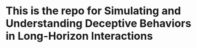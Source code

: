 # This is the repo for Simulating and Understanding Deceptive Behaviors in Long-Horizon Interactions
